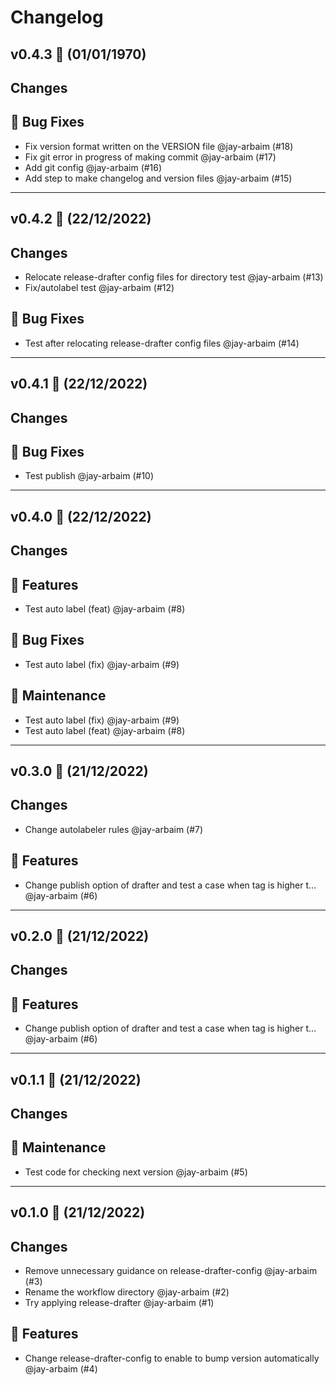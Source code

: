 # Changelog

## v0.4.3 🌈 (01/01/1970)
## Changes

## 🐛 Bug Fixes

- Fix version format written on the VERSION file @jay-arbaim (#18)
- Fix git error in progress of making commit @jay-arbaim (#17)
- Add git config @jay-arbaim (#16)
- Add step to make changelog and version files @jay-arbaim (#15)

---

## v0.4.2 🌈 (22/12/2022)
## Changes

- Relocate release-drafter config files for directory test @jay-arbaim (#13)
- Fix/autolabel test @jay-arbaim (#12)

## 🐛 Bug Fixes

- Test after relocating release-drafter config files @jay-arbaim (#14)

---

## v0.4.1 🌈 (22/12/2022)
## Changes

## 🐛 Bug Fixes

- Test publish @jay-arbaim (#10)

---

## v0.4.0 🌈 (22/12/2022)
## Changes

## 🚀 Features

- Test auto label (feat) @jay-arbaim (#8)

## 🐛 Bug Fixes

- Test auto label (fix) @jay-arbaim (#9)

## 🧰 Maintenance

- Test auto label (fix) @jay-arbaim (#9)
- Test auto label (feat) @jay-arbaim (#8)

---

## v0.3.0 🌈 (21/12/2022)
## Changes

- Change autolabeler rules @jay-arbaim (#7)

## 🚀 Features

- Change publish option of drafter and test a case when tag is higher t… @jay-arbaim (#6)

---

## v0.2.0 🌈 (21/12/2022)
## Changes

## 🚀 Features

- Change publish option of drafter and test a case when tag is higher t… @jay-arbaim (#6)

---

## v0.1.1 🌈 (21/12/2022)
## Changes

## 🧰 Maintenance

- Test code for checking next version @jay-arbaim (#5)

---

## v0.1.0 🌈 (21/12/2022)
## Changes

- Remove unnecessary guidance on release-drafter-config @jay-arbaim (#3)
- Rename the workflow directory @jay-arbaim (#2)
- Try applying release-drafter @jay-arbaim (#1)

## 🚀 Features

- Change release-drafter-config to enable to bump version automatically @jay-arbaim (#4)
